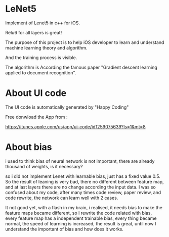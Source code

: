 # LeNet5
Implement of Lenet5  in c++ for iOS. 

Relu6 for all layers is great!

The purpose of this project is to help iOS developer to learn and understand machine learning theory and algorithm.

And the training process is visible.

The algorithm is According the famous paper "Gradient descent learning applied to document recognition".
# About UI code
The UI code is automatically generated by "Happy Coding"

Free donwload the App from :

https://itunes.apple.com/us/app/ui-code/id1259075639?ls=1&mt=8



# About bias

i used to think bias of neural network is not important, there are already thousand of weights, is it necessary?

so i did not implement Lenet with learnable bias, just has a fixed value 0.5. 
So the result of leaning is very bad, there no different between feature map, and at last layers there are no change according the input data. I was so confused about my code, after many times code review, paper review, and code rewrite, the network can learn well with 2 cases. 

It not good yet, with a flash in my brain, i realised, it needs bias to make the feature maps became different, so I rewrite the code related with bias, every feature map has a independent trainable bias, every thing became normal, the speed of learning is increased, the result is great, until now I understand the important of bias and how does it works.
